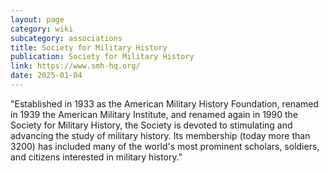 ```yaml
---
layout: page
category: wiki
subcategory: associations
title: Society for Military History
publication: Society for Military History
link: https://www.smh-hq.org/
date: 2025-01-04
---
```


"Established in 1933 as the American Military History Foundation, renamed in 1939 the American Military Institute, and renamed again in 1990 the Society for Military History, the Society is devoted to stimulating and advancing the study of military history. Its membership (today more than 3200) has included many of the world's most prominent scholars, soldiers, and citizens interested in military history."
